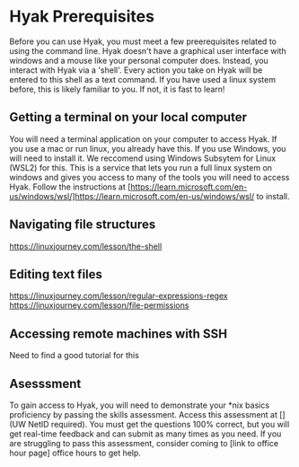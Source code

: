 # Hyak Prerequisites

Before you can use Hyak, you must meet a few preerequisites related to using the command line. Hyak doesn't have a graphical user interface with windows and a mouse like your personal computer does. Instead, you interact with Hyak via a 'shell'. Every action you take on Hyak will be entered to this shell as a text command. If you have used a linux system before, this is likely familiar to you. If not, it is fast to learn!

## Getting a terminal on your local computer

You will need a terminal application on your computer to access Hyak. If you use a mac or run linux, you already have this. If you use Windows, you will need to install it. We reccomend using Windows Subsytem for Linux (WSL2) for this. This is a service that lets you run a full linux system on windows and gives you access to many of the tools you will need to access Hyak. Follow the instructions at [https://learn.microsoft.com/en-us/windows/wsl/]https://learn.microsoft.com/en-us/windows/wsl/ to install. 

## Navigating file structures

https://linuxjourney.com/lesson/the-shell


## Editing text files

https://linuxjourney.com/lesson/regular-expressions-regex
https://linuxjourney.com/lesson/file-permissions

## Accessing remote machines with SSH

Need to find a good tutorial for this

## Asesssment

To gain access to Hyak, you will need to demonstrate your *nix basics proficiency by passing the skills assessment. Access this assessment at [] (UW NetID required). You must get the questions 100% correct, but you will get real-time feedback and can submit as many times as you need. If you are struggling to pass this assessment, consider coming to [link to office hour page] office hours to get help.


